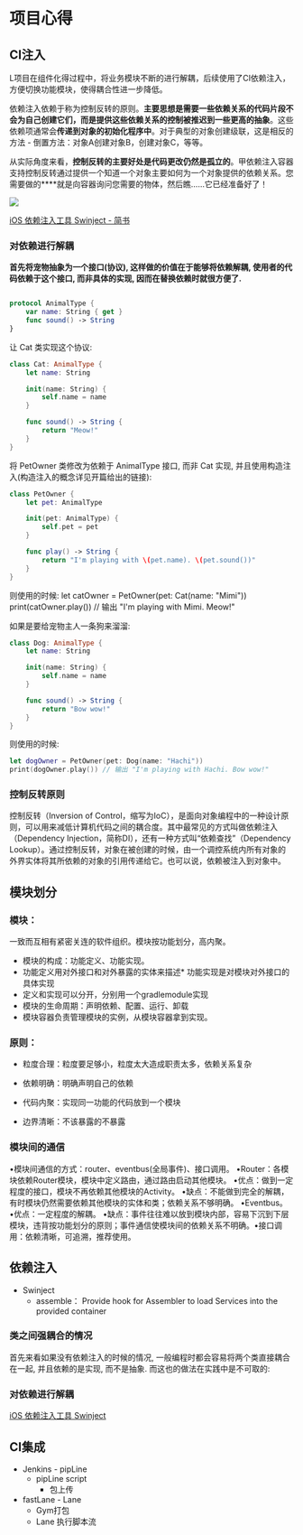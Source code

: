 # 项目心得


## CI注入


L项目在组件化得过程中，将业务模块不断的进行解耦，后续使用了CI依赖注入，方便切换功能模块，使得耦合性进一步降低。


依赖注入依赖于称为控制反转的原则。**主要思想是需要一些依赖关系的代码片段不会为自己创建它们，而是提供这些依赖关系的控制被推迟到一些更高的抽象**。这些依赖项通常会**传递到对象的初始化程序中**。对于典型的对象创建级联，这是相反的方法 - 倒置方法：对象A创建对象B，创建对象C，等等。

从实际角度来看，**控制反转的主要好处是代码更改仍然是孤立的**。甲依赖注入容器支持控制反转通过提供一个知道一个对象主要如何为一个对象提供的依赖关系。您需要做的****就是向容器询问您需要的物体，然后瞧......它已经准备好了！


![](https://pic-mike.oss-cn-hongkong.aliyuncs.com/Blog/20190401131830.png)


[iOS 依赖注入工具 Swinject - 简书](https://www.jianshu.com/p/62f534b152c8)



### 对依赖进行解耦

**首先将宠物抽象为一个接口(协议), 这样做的价值在于能够将依赖解耦, 使用者的代码依赖于这个接口, 而非具体的实现, 因而在替换依赖时就很方便了.**

```swift

protocol AnimalType {
    var name: String { get }
    func sound() -> String
}
```

让 Cat 类实现这个协议:

```swift
class Cat: AnimalType {
    let name: String

    init(name: String) {
        self.name = name
    }

    func sound() -> String {
        return "Meow!"
    }
}
```


将 PetOwner 类修改为依赖于 AnimalType 接口, 而非 Cat 实现, 并且使用构造注入(构造注入的概念详见开篇给出的链接):

```swift
class PetOwner {
    let pet: AnimalType

    init(pet: AnimalType) {
        self.pet = pet
    }

    func play() -> String {
        return "I'm playing with \(pet.name). \(pet.sound())"
    }
}
```

则使用的时候:
let catOwner = PetOwner(pet: Cat(name: "Mimi"))
print(catOwner.play()) // 输出 "I'm playing with Mimi. Meow!"

如果是要给宠物主人一条狗来溜溜:

```swift
class Dog: AnimalType {
    let name: String

    init(name: String) {
        self.name = name
    }

    func sound() -> String {
        return "Bow wow!"
    }
}

```


则使用的时候:

```swift
let dogOwner = PetOwner(pet: Dog(name: "Hachi"))
print(dogOwner.play()) // 输出 "I'm playing with Hachi. Bow wow!"

```




### 控制反转原则

控制反转（Inversion of Control，缩写为IoC），是面向对象编程中的一种设计原则，可以用来减低计算机代码之间的耦合度。其中最常见的方式叫做依赖注入（Dependency Injection，简称DI），还有一种方式叫“依赖查找”（Dependency Lookup）。通过控制反转，对象在被创建的时候，由一个调控系统内所有对象的外界实体将其所依赖的对象的引用传递给它。也可以说，依赖被注入到对象中。




## 模块划分

### 模块：

一致而互相有紧密关连的软件组织。模块按功能划分，高内聚。
* 模块的构成：功能定义、功能实现。
* 功能定义用对外接口和对外暴露的实体来描述* 功能实现是对模块对外接口的具体实现
* 定义和实现可以分开，分别用一个gradlemodule实现
* 模块的生命周期：声明依赖、配置、运行、卸载
* 模块容器负责管理模块的实例，从模块容器拿到实现。

### 原则：

* 粒度合理：粒度要足够小，粒度太大造成职责太多，依赖关系复杂

* 依赖明确：明确声明自己的依赖

* 代码内聚：实现同一功能的代码放到一个模块

* 边界清晰：不该暴露的不暴露

### 模块间的通信


•模块间通信的方式：router、eventbus(全局事件)、接口调用。
•Router：各模块依赖Router模块，模块中定义路由，通过路由启动其他模块。
    •优点：做到一定程度的接口，模块不再依赖其他模块的Activity。
    •缺点：不能做到完全的解耦，有时模块仍然需要依赖其他模块的实体和类；依赖关系不够明确。
•Eventbus。
    •优点：一定程度的解耦。
    •缺点：事件往往难以放到模块内部，容易下沉到下层模块，违背按功能划分的原则；事件通信使模块间的依赖关系不明确。•接口调用：依赖清晰，可追溯，推荐使用。


## 依赖注入


* Swinject
    * assemble： Provide hook for Assembler to load Services into the provided container




### 类之间强耦合的情况


首先来看如果没有依赖注入的时候的情况, 一般编程时都会容易将两个类直接耦合在一起, 并且依赖的是实现, 而不是抽象. 而这也的做法在实践中是不可取的:

### 对依赖进行解耦

[iOS 依赖注入工具 Swinject](https://www.jianshu.com/p/62f534b152c8)

## CI集成


* Jenkins - pipLine
    * pipLine script
        * 包上传
* fastLane - Lane 
    * Gym打包
    * Lane 执行脚本流



